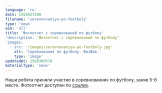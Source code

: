 ```yaml
---
language: 'ru'
date: 1555027200
filename: 'sorevnovaniya-po-footboly'
type: 'news'
aim: 'all'
title: 'Фотоотчет с соревнований по футболу'
'description: 'Фотоотчет с соревнований по футболу'
'images:
  - src: '/images/sorevnovaniya-po-footboly.jpg'
    alt: 'Соревнования по футболу. ФизФак.'
    type: 'image'
updatedAt: 1568360578
materialType: 'news'
---
```

Наши ребята приняли участие в соревнованиях по футболу, заняв 5-8 место. Фотоотчет доступен по [ссылке](https://vk.com/wall-131429_6235).
